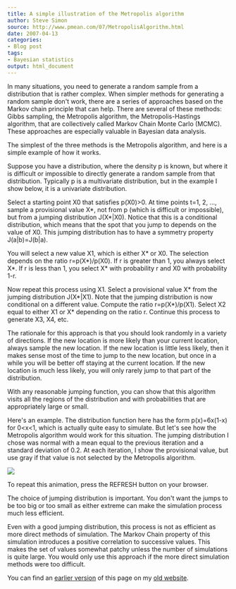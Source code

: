 ```yaml
---
title: A simple illustration of the Metropolis algorithm
author: Steve Simon
source: http://www.pmean.com/07/MetropolisAlgorithm.html
date: 2007-04-13
categories:
- Blog post
tags:
- Bayesian statistics
output: html_document
---
```


In many situations, you need to generate a random sample from a
distribution that is rather complex.   When simpler methods for
generating a random sample don't work, there are a series of
approaches based on the Markov chain principle that can help. There
are several of these methods: Gibbs sampling, the Metropolis
algorithm, the Metropolis-Hastings algorithm, that are collectively
called Markov Chain Monte Carlo (MCMC). These approaches are
especially valuable in Bayesian data analysis.

The simplest of the three methods is the Metropolis algorithm, and
here is a simple example of how it works.

Suppose you have a distribution, where the density p is known, but
where it is difficult or impossible to directly generate a random
sample from that distribution. Typically p is a multivariate
distribution, but in the example I show below, it is a univariate
distribution.

Select a starting point X0 that satisfies p(X0)>0. At time points
t=1, 2, ..., sample a provisional value X*, not from p (which is
difficult or impossible), but from a jumping distribution J(X*|X0).
Notice that this is a conditional distribution, which means that the
spot that you jump to depends on the value of X0. This jumping
distribution has to have a symmetry property J(a|b)=J(b|a).

You will select a new value X1, which is either X* or X0. The
selection depends on the ratio r=p(X*)/p(X0). If r is greater than 1,
you always select X*. If r is less than 1, you select X* with
probability r and X0 with probability 1-r.

Now repeat this process using X1. Select a provisional value X* from
the jumping distribution J(X*|X1). Note that the jumping
distribution is now conditional on a different value. Compute the
ratio r=p(X*)/p(X1). Select X2 equal to either X1 or X* depending on
the ratio r. Continue this process to generate X3, X4, etc.

The rationale for this approach is that you should look randomly in a
variety of directions. If the new location is more likely than your
current location, always sample the new location. If the new location
is little less likely, then it makes sense most of the time to jump to
the new location, but once in a while you will be better off staying
at the current location. If the new location is much less likely, you
will only rarely jump to that part of the distribution.

With any reasonable jumping function, you can  show that this algorithm
visits all the regions of the distribution and with probabilities that
are appropriately large or small.

Here's an example. The distribution function here has the form
p(x)=6x(1-x) for 0<x<1, which is actually quite easy to simulate.
But let's see how the Metropolis algorithm would work for this
situation. The jumping distribution I chose was normal with a mean
equal to the previous iteration and a standard deviation of 0.2. At
each iteration, I show the provisional value, but use gray if that
value is not selected by the Metropolis algorithm.

![](http://www.pmean.com/new-images/07/MetropolisAlgorithm01.gif)

To repeat this animation, press the REFRESH button on your browser.

The choice of jumping distribution is important. You don't want the
jumps to be too big or too small as either extreme can make the
simulation process much less efficient.

Even with a good jumping distribution, this process is not as
efficient as more direct methods of simulation. The Markov Chain
property of this simulation introduces a positive correlation to
successive values. This makes the set of values somewhat patchy unless
the number of simulations is quite large. You would only use this
approach if the more direct simulation methods were too difficult.

You can find an [earlier version][sim1] of this page on my [old website][sim2].

[sim1]: http://www.pmean.com/07/MetropolisAlgorithm.html
[sim2]: http://www.pmean.com
